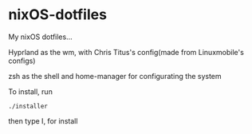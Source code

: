 # nixOS-dotfiles

My nixOS dotfiles...

Hyprland as the wm, with Chris Titus's config(made from Linuxmobile's configs)

zsh as the shell and home-manager for configurating the system

To install, run 

```
./installer
```

then type I, for install
